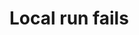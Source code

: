 <properties
	pageTitle="Local run fails"
	description="Local run fails"
	infoBubbleText="Local run fails"
	service="microsoft.machinelearning"
	resource="runs"
	authors="mx-iao"
	ms.author="minxia"
	supportTopicIds="32755219"
	productPesIds="16644"
	cloudEnvironments="public, fairfax, mooncake, usnat, ussec"
	articleId="microsoft.machinelearning.runs.localrunfails"
	selfHelpType="generic"
	ownershipId="AzureML_AzureMachineLearningServices"
/>

# Local run fails
